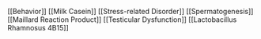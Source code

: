 [[Behavior]]
[[Milk Casein]]
[[Stress-related Disorder]]
[[Spermatogenesis]]
[[Maillard Reaction Product]]
[[Testicular Dysfunction]]
[[Lactobacillus Rhamnosus 4B15]]
